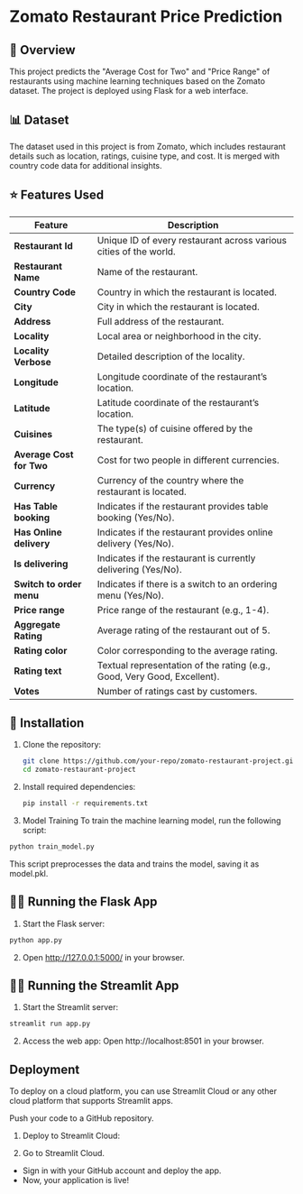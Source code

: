 # Zomato Restaurant Price Prediction

## 📄 Overview
This project predicts the "Average Cost for Two" and "Price Range" of restaurants using machine learning techniques based on the Zomato dataset. The project is deployed using Flask for a web interface.

## 📊 Dataset
The dataset used in this project is from Zomato, which includes restaurant details such as location, ratings, cuisine type, and cost. It is merged with country code data for additional insights.

## ⭐ Features Used

| **Feature**               | **Description**                                                                        |
|---------------------------|----------------------------------------------------------------------------------------|
| **Restaurant Id**         | Unique ID of every restaurant across various cities of the world.                     |
| **Restaurant Name**       | Name of the restaurant.                                                               |
| **Country Code**          | Country in which the restaurant is located.                                           |
| **City**                  | City in which the restaurant is located.                                              |
| **Address**               | Full address of the restaurant.                                                       |
| **Locality**              | Local area or neighborhood in the city.                                               |
| **Locality Verbose**      | Detailed description of the locality.                                                 |
| **Longitude**             | Longitude coordinate of the restaurant’s location.                                    |
| **Latitude**              | Latitude coordinate of the restaurant’s location.                                     |
| **Cuisines**              | The type(s) of cuisine offered by the restaurant.                                     |
| **Average Cost for Two**  | Cost for two people in different currencies.                                          |
| **Currency**              | Currency of the country where the restaurant is located.                              |
| **Has Table booking**     | Indicates if the restaurant provides table booking (Yes/No).                          |
| **Has Online delivery**   | Indicates if the restaurant provides online delivery (Yes/No).                        |
| **Is delivering**         | Indicates if the restaurant is currently delivering (Yes/No).                         |
| **Switch to order menu**  | Indicates if there is a switch to an ordering menu (Yes/No).                          |
| **Price range**           | Price range of the restaurant (e.g., 1-4).                                            |
| **Aggregate Rating**      | Average rating of the restaurant out of 5.                                            |
| **Rating color**          | Color corresponding to the average rating.                                            |
| **Rating text**           | Textual representation of the rating (e.g., Good, Very Good, Excellent).              |
| **Votes**                 | Number of ratings cast by customers.                                                  |


## 🔧 Installation
1. Clone the repository:
   ```bash
   git clone https://github.com/your-repo/zomato-restaurant-project.git
   cd zomato-restaurant-project

2. Install required dependencies:
   ```bash
   pip install -r requirements.txt

3. Model Training
To train the machine learning model, run the following script:
```bash
python train_model.py
```
This script preprocesses the data and trains the model, saving it as model.pkl.

##  🏃‍♂️ Running the Flask App
1. Start the Flask server:
```bash
python app.py
```
2. Open http://127.0.0.1:5000/ in your browser.

## 🏃‍♂️ Running the Streamlit App
1. Start the Streamlit server:

```bash
streamlit run app.py
```
2. Access the web app: Open http://localhost:8501 in your browser.

## Deployment
To deploy on a cloud platform, you can use Streamlit Cloud or any other cloud platform that supports Streamlit apps.

Push your code to a GitHub repository.

1. Deploy to Streamlit Cloud:

2. Go to Streamlit Cloud.
- Sign in with your GitHub account and deploy the app.
- Now, your application is live!


